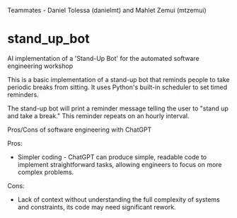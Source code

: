 Teammates - Daniel Tolessa (danielmt) and Mahlet Zemui (mtzemui)
# stand_up_bot
AI implementation of a 'Stand-Up Bot' for the automated software engineering workshop

This is a basic implementation of a stand-up bot that reminds people to take periodic breaks from sitting. It uses Python's built-in scheduler to set timed reminders.

The stand-up bot will print a reminder message telling the user to "stand up and take a break." This reminder repeats on an hourly interval.

Pros/Cons of software engineering with ChatGPT

Pros:
  - Simpler coding - ChatGPT can produce simple, readable code to implement straightforward tasks, allowing engineers to focus on more complex problems.

Cons:
   - Lack of context without understanding the full complexity of systems and constraints, its code may need significant rework.
